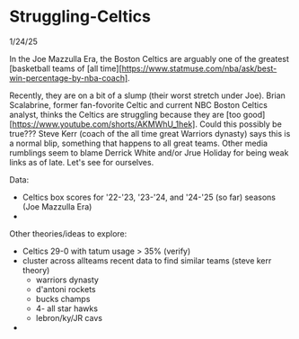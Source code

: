 # Struggling-Celtics

1/24/25

In the Joe Mazzulla Era, the Boston Celtics are arguably one of the greatest [basketball teams of [all time][https://www.statmuse.com/nba/ask/best-win-percentage-by-nba-coach].

Recently, they are on a bit of a slump (their worst stretch under Joe). Brian Scalabrine, former fan-fovorite Celtic and current NBC Boston Celtics analyst, thinks the Celtics are struggling because they are [too good][https://www.youtube.com/shorts/AKMWhU_1hek]. Could this possibly be true??? Steve Kerr (coach of the all time great Warriors dynasty) says this is a normal blip, something that happens to all great teams. Other media rumblings seem to blame Derrick White and/or Jrue Holiday for being weak links as of late. Let's see for ourselves.

Data:
- Celtics box scores for '22-'23, '23-'24, and '24-'25 (so far) seasons (Joe Mazzulla Era)
- 

Other theories/ideas to explore:
- Celtics 29-0 with tatum usage > 35% (verify)
- cluster across allteams recent data to find similar teams (steve kerr theory)
  - warriors dynasty
  - d'antoni rockets
  - bucks champs
  - 4- all star hawks
  - lebron/ky/JR cavs
- 
